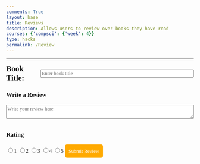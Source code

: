 ```yaml
---
comments: True
layout: base
title: Reviews 
description: Allows users to review over books they have read 
courses: {'compsci': {'week': 4}}
type: hacks
permalink: /Review
---
```

---
<html lang="en">
<head>
    <style>
        body, input, textarea, button, h2, h3, label { /* Add more selectors as needed */
            font-family: 'Times New Roman', Times, serif; /* This ensures consistency */
        }
        body {
            margin: 50px;
        }
        textarea, input[type="text"] {
            width: 100%;
            margin-bottom: 10px;
        }
        input[type="radio"] {
            margin-bottom: 10px;
        }
        input[type="submit"] {
            padding: 10px;
            background-color: #ffaa00;
            color: white;
            border: none;
            border-radius: 5px;
            cursor: pointer;
        }
        .flex-container {
            display: flex;
            align-items: center;
            gap: 10px;
        }
        .flex-container h2, .flex-container input[type="text"] {
            margin: 0; /* Adjust spacing as needed */
        }
    </style>
</head>
<body>
    <div class="flex-container">
        <h2>Book Title:</h2>
        <input type="text" id="bookTitle" placeholder="Enter book title"> 
    </div>
    <!-- Review Form -->
    <form id="reviewForm">
        <h3>Write a Review</h3>
        <textarea id="reviewText" placeholder="Write your review here"></textarea>
        <h3>Rating</h3>
        <input type="radio" name="rating" value="1" id="rating1"><label for="rating1">1</label>
        <input type="radio" name="rating" value="2" id="rating2"><label for="rating2">2</label>
        <input type="radio" name="rating" value="3" id="rating3"><label for="rating3">3</label>
        <input type="radio" name="rating" value="4" id="rating4"><label for="rating4">4</label>
        <input type="radio" name="rating" value="5" id="rating5"><label for="rating5">5</label>
        <!-- Submit Button -->
        <input type="submit" id="submitReview" value="Submit Review">
    </form>
    <!-- JavaScript to handle the form submission -->
    <script type="module">
        // uri variable and options object are obtained from config.js
        import { uri, options } from '{{site.baseurl}}/assets/js/api/config.js';
        document.addEventListener('DOMContentLoaded', function() {
            document.getElementById('reviewForm').addEventListener('submit', function(e) {
                e.preventDefault(); // Prevent the default form submission
                const title = document.getElementById("bookTitle").value;
                const review = document.getElementById("reviewText").value;
                const ratings = document.querySelectorAll('input[name="rating"]');
                let ratingValue;
                for (const rating of ratings) {
                    if (rating.checked) {
                        ratingValue = rating.value;
                        break;
                    }
                }
                const body = {
                    title: title,
                    review: review,
                    rating: parseInt(ratingValue),
                };
                const url =  uri + '/api/book_reviews/';
                console.log(JSON.stringify(body));
                console.log(options);
                  fetch("http://127.0.0.1:8086/api/book_reviews/", {
        ...options, // Ensure this is within the fetch config object
        method: 'GET',
        headers: {
            'Content-Type': 'application/json',
        },
        // body: JSON.stringify(body) // Uncomment if needed, typically for POST requests
    })
    .then(response => {
        if (!response.ok) {
            throw new Error('Network response was not ok ' + response.statusText);
        }
        return response.json(); // or response.text() if your server responds with plain text
    })
    .then(data => {
        // Handle the response data
        console.log(data);
        window.location.href = "/CPTproject/reviews/database";
    })
    .catch(err => {
        console.error('There was a problem with the fetch operation: ' + err.message);
    });
    })});
</script>
</body>
</html>
